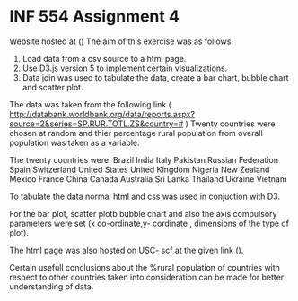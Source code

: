 # INF 554 Assignment 4
Website hosted at ()
The aim of this exercise was as follows
1) Load data from a csv source to a html page.
2) Use D3.js version 5 to implement certain visualizations.
3) Data join was used to tabulate the data, create a bar chart, bubble chart and scatter plot.

The data was taken from the following link ( http://databank.worldbank.org/data/reports.aspx?source=2&series=SP.RUR.TOTL.ZS&country=# )
Twenty countries were chosen at random and thier percentage rural population from overall population was taken as a variable.

The twenty countries were.
Brazil
India
Italy
Pakistan
Russian Federation
Spain
Switzerland
United States
United Kingdom
Nigeria
New Zealand
Mexico
France
China
Canada
Australia
Sri Lanka
Thailand
Ukraine
Vietnam

To tabulate the data normal html and css was used in conjuction with D3.

For the bar plot, scatter plotb bubble chart and also the axis compulsory parameters were set (x co-ordinate,y- cordinate , dimensions of the type of plot).

The html page was also hosted on USC- scf at the given link ().

Certain usefull conclusions about the %rural population of countries with respect to other countries taken into consideration can be made for better understanding of data.

